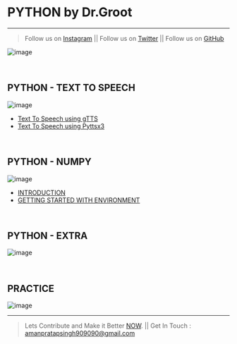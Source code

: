 # PYTHON by Dr.Groot
---
> Follow us on [Instagram](https://www.instagram.com/datascience.drgroot/) || 
> Follow us on [Twitter](https://twitter.com/DrGroot7) || 
> Follow us on [GitHub](https://github.com/Dr-Groot)

![image](https://user-images.githubusercontent.com/63160825/120182409-faadab80-c22b-11eb-8869-eedabe1bf283.png)

<br />

## PYTHON - TEXT TO SPEECH

![image](https://user-images.githubusercontent.com/63160825/120882425-737a8200-c5f5-11eb-906b-e9ff7cda9bf4.png)

+ [Text To Speech using gTTS](tts_gtts.md)
+ [Text To Speech using Pyttsx3](tts_pyttsx3.md)


<br />

## PYTHON - NUMPY

![image](https://user-images.githubusercontent.com/63160825/120188149-621b2980-c233-11eb-8868-e4f5ccada03d.png)

+ [INTRODUCTION](intronp.md)
+ [GETTING STARTED WITH ENVIRONMENT](startnp.md)

<br />

## PYTHON - EXTRA

![image](https://user-images.githubusercontent.com/63160825/120882485-dff58100-c5f5-11eb-82e4-33176b421c94.png)

<br />

## PRACTICE 

![image](https://user-images.githubusercontent.com/63160825/120882876-e258da80-c5f7-11eb-844e-2a490f46de1a.png)


---
> Lets Contribute and Make it Better [NOW](https://github.com/Dr-Groot). || Get In Touch :  amanpratapsingh909090@gmail.com
